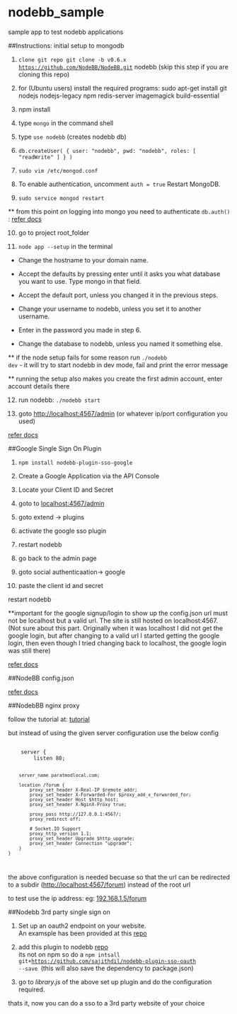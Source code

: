 # nodebb_sample
sample app to test nodebb applications

##Instructions: initial setup to mongodb

1) <code>clone git repo git clone -b v0.6.x https://github.com/NodeBB/NodeBB.git</code> nodebb (skip this step if you are cloning this repo)

2) for (Ubuntu users) install the required programs: sudo apt-get install git nodejs nodejs-legacy npm redis-server imagemagick build-essential

3) npm install 

4) type <code>mongo</code> in the command shell

5) type <code>use nodebb</code> (creates nodebb db)

6) <code>db.createUser( { user: "nodebb", pwd: "nodebb", roles: [ "readWrite" ] } )</code>

7) <code>sudo vim /etc/mongod.conf </code>

8) To enable authentication, uncomment <code>auth = true</code> Restart MongoDB.

9) <code>sudo service mongod restart</code>

** from this point on logging into mongo you need to authenticate <code>db.auth()</code> : [refer docs](http://docs.mongodb.org/manual/reference/method/db.auth/)

10) go to project root_folder

11) <code>node app --setup</code> in the terminal

* Change the hostname to your domain name.

* Accept the defaults by pressing enter until it asks you what database you want to use. Type mongo in that field.

* Accept the default port, unless you changed it in the previous steps.

* Change your username to nodebb, unless you set it to another username.

* Enter in the password you made in step 6.

* Change the database to nodebb, unless you named it something else.


** if the node setup fails for some reason run <code>./nodebb dev</code> - it will try to start nodebb in dev mode, fail and print the error message

** running the setup also makes you create the first admin account, enter account details there

12) run nodebb: <code>./nodebb start </code>

12) goto [http://localhost:4567/admin](http://localhost:4567/admin) (or whatever ip/port configuration you used)


[refer docs](https://media.readthedocs.org/pdf/nodebb/latest/nodebb.pdf)



##Google Single Sign On Plugin

1) <code>npm install nodebb-plugin-sso-google</code>

2) Create a Google Application via the API Console

3) Locate your Client ID and Secret

4) goto to [localhost:4567/admin](localhost:4567/admin)

5) goto extend -> plugins

6) activate the google sso plugin

7) restart nodebb

8) go back to the admin page

9) goto social authenticaation-> google 

10) paste the client id and secret

restart nodebb

**important for the google signup/login to show up the config.json url must not be localhost but a valid url.  The site is still hosted on localhost:4567.  (Not sure about this part. Originally when it was localhost I did not get the google login, but after changing to a valid url I started getting the google login, then even though I tried changing back to localhost, the google login was still there)

[refer docs](https://media.readthedocs.org/pdf/nodebb/latest/nodebb.pdf)

##NodeBB config.json

[refer docs](https://docs.nodebb.org/en/latest/configuring/config.html)

##NodebBB nginx proxy

follow the tutorial at: [tutorial](https://docs.nodebb.org/en/latest/configuring/proxies/nginx.html)

but instead of using the given server configuration use the below config  

<code>
	server {
		listen 80;

		server_name paratmodlocal.com;

		location /forum {
			proxy_set_header X-Real-IP $remote_addr;
			proxy_set_header X-Forwarded-For $proxy_add_x_forwarded_for;
			proxy_set_header Host $http_host;
			proxy_set_header X-NginX-Proxy true;

			proxy_pass http://127.0.0.1:4567/;
			proxy_redirect off;

			# Socket.IO Support
			proxy_http_version 1.1;
			proxy_set_header Upgrade $http_upgrade;
			proxy_set_header Connection "upgrade";
		}
	}

</code>

the above configuration is needed becuase so that the url can be redirected to a subdir ([http://localhost:4567/forum](http://localhost:4567/forum))
instead of the root url

to test use the ip address: eg: [192.168.1.5/forum](192.168.1.5/forum)

##Nodebb 3rd party single sign on

1) Set up an oauth2 endpoint on your website.  
An examsple has been provided at this [repo](https://github.com/sajithdil/oauth2orize-example)

2) add this plugin to nodebb [repo](https://github.com/sajithdil/nodebb-plugin-sso-oauth)  
its not on npm so do a <code>npm intsall git+https://github.com/sajithdil/nodebb-plugin-sso-oauth --save </code>(this will also save the dependency to package.json)

3) go to _library.js_ of the above set up plugin and do the configuration required.

thats it, now you can do a sso to a 3rd party website of your choice

